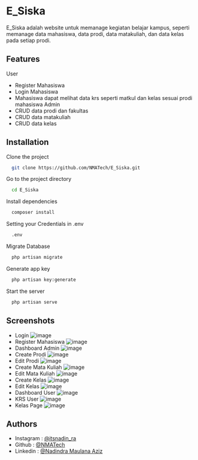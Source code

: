 # E_Siska

E_Siska adalah website untuk memanage kegiatan belajar kampus, seperti memanage data mahasiswa, data prodi, data matakuliah, dan data kelas pada setiap prodi.

## Features

User
- Register Mahasiswa
- Login Mahasiswa
- Mahasiswa dapat melihat data krs seperti matkul dan kelas sesuai prodi mahasiswa
Admin
- CRUD data prodi dan fakultas
- CRUD data matakuliah
- CRUD data kelas


## Installation

Clone the project

```bash
  git clone https://github.com/NMATech/E_Siska.git
```

Go to the project directory

```bash
  cd E_Siska
```

Install dependencies

```bash
  composer install
```

Setting your Credentials in .env

```bash
  .env
```

Migrate Database
```bash
  php artisan migrate
```

Generate app key
```bash
  php artisan key:generate
```

Start the server

```bash
  php artisan serve
```


## Screenshots

- Login
  ![image](https://github.com/NMATech/E_Siska/assets/107752721/73e7f2ad-f6d8-404c-9cec-eb68aedc1fc7)
- Register Mahasiswa
  ![image](https://github.com/NMATech/E_Siska/assets/107752721/48eb8e57-98bf-4ea7-b8a2-6070ac018752)
- Dashboard Admin
  ![image](https://github.com/NMATech/E_Siska/assets/107752721/bf4ac4f0-4ffc-4568-b971-ec236d438d8f)
- Create Prodi
  ![image](https://github.com/NMATech/E_Siska/assets/107752721/faf1d444-62b8-488e-a8cf-d1f6c7664f9d)
- Edit Prodi
  ![image](https://github.com/NMATech/E_Siska/assets/107752721/2f4b4498-9c61-4752-9239-7481534df1e4)
- Create Mata Kuliah
  ![image](https://github.com/NMATech/E_Siska/assets/107752721/a1bcb71d-907c-4fe8-bd48-71e0d4cc781d)
- Edit Mata Kuliah
  ![image](https://github.com/NMATech/E_Siska/assets/107752721/b7f1ab86-e053-4bfb-bd04-7ce4b05bf68b)
- Create Kelas
  ![image](https://github.com/NMATech/E_Siska/assets/107752721/8236deb2-1de5-4454-b9ce-32a99a584853)
- Edit Kelas
  ![image](https://github.com/NMATech/E_Siska/assets/107752721/0db6e096-1a14-49e0-832d-782ac642c375)
- Dashboard User
  ![image](https://github.com/NMATech/E_Siska/assets/107752721/bbc2881f-efd7-4bdc-97b4-001457334b08)
- KRS User
  ![image](https://github.com/NMATech/E_Siska/assets/107752721/ade4efc2-0a2c-48f4-8dc8-5c645beddde8)
- Kelas Page
  ![image](https://github.com/NMATech/E_Siska/assets/107752721/4acfcabe-2b45-4bd7-b62c-4c8a6d0c9b15)


## Authors

- Instagram : [@itsnadin_ra](https://www.instagram.com/itsnadin_ra/)
- Github : [@NMATech](https://www.github.com/NMATech)
- Linkedin : [@Nadindra Maulana Aziz](https://www.linkedin.com/in/nadindra-maulana-aziz/)

